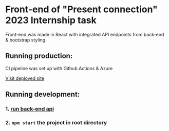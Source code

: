 # Front-end of "Present connection" 2023 Internship task
Front-end was made in React with integrated API endpoints from back-end & bootstrap styling. 

## Running production:
CI pipeline was set up with Github Actions & Azure

[Visit deployed site](https://gentle-river-0e0693903.3.azurestaticapps.net/)

## Running development:

### 1. [run back-end api](https://github.com/JustasBan/WebBackPresentConn)
### 2. `npm start` the project in root directory
